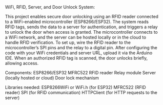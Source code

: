 WiFi, RFID, Server, and Door Unlock System:

This project enables secure door unlocking using an RFID reader connected to a WiFi-enabled microcontroller (ESP8266/ESP32). The system reads RFID tags, sends the data to a server for authentication, and triggers a relay to unlock the door when access is granted. The microcontroller connects to a WiFi network, and the server can be hosted locally or in the cloud to handle RFID verification. To set up, wire the RFID reader to the microcontroller’s SPI pins and the relay to a digital pin. After configuring the code with your WiFi credentials and server URL, upload it via the Arduino IDE. When an authorized RFID tag is scanned, the door unlocks briefly, allowing access.

Components:
ESP8266/ESP32
MFRC522 RFID reader
Relay module
Server (locally hosted or cloud)
Door lock mechanism

Libraries needed:
ESP8266WiFi or WiFi.h (for ESP32)
MFRC522 (RFID reader)
SPI (for RFID communication)
HTTPClient (for HTTP requests to the server)
